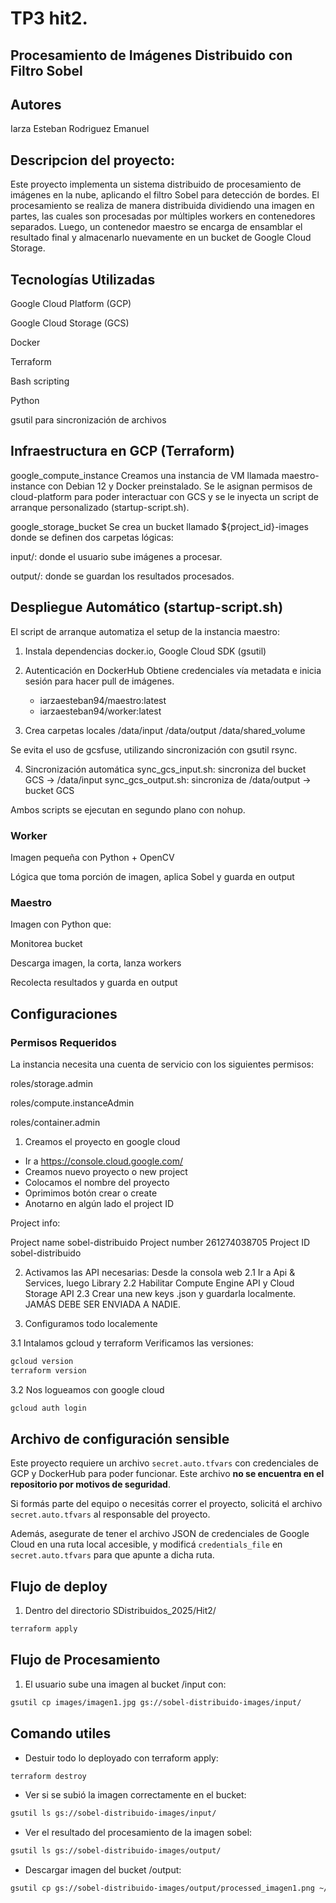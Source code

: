 # TP3 hit2.

## Procesamiento de Imágenes Distribuido con Filtro Sobel

## Autores

Iarza Esteban
Rodriguez Emanuel

## Descripcion del proyecto:

Este proyecto implementa un sistema distribuido de procesamiento de imágenes en la nube, aplicando el filtro Sobel para detección de bordes. El procesamiento se realiza de manera distribuida dividiendo una imagen en partes, las cuales son procesadas por múltiples workers en contenedores separados. Luego, un contenedor maestro se encarga de ensamblar el resultado final y almacenarlo nuevamente en un bucket de Google Cloud Storage.

## Tecnologías Utilizadas

Google Cloud Platform (GCP)

Google Cloud Storage (GCS)

Docker

Terraform

Bash scripting

Python

gsutil para sincronización de archivos

## Infraestructura en GCP (Terraform)

google_compute_instance
Creamos una instancia de VM llamada maestro-instance con Debian 12 y Docker preinstalado. Se le asignan permisos de cloud-platform para poder interactuar con GCS y se le inyecta un script de arranque personalizado (startup-script.sh).

google_storage_bucket
Se crea un bucket llamado ${project_id}-images donde se definen dos carpetas lógicas:

input/: donde el usuario sube imágenes a procesar.

output/: donde se guardan los resultados procesados.

## Despliegue Automático (startup-script.sh)

El script de arranque automatiza el setup de la instancia maestro:

1. Instala dependencias
   docker.io, Google Cloud SDK (gsutil)

2. Autenticación en DockerHub
   Obtiene credenciales vía metadata e inicia sesión para hacer pull de imágenes.

   - iarzaesteban94/maestro:latest
   - iarzaesteban94/worker:latest

3. Crea carpetas locales
   /data/input
   /data/output
   /data/shared_volume

Se evita el uso de gcsfuse, utilizando sincronización con gsutil rsync.

4. Sincronización automática
   sync_gcs_input.sh: sincroniza del bucket GCS → /data/input
   sync_gcs_output.sh: sincroniza de /data/output → bucket GCS

Ambos scripts se ejecutan en segundo plano con nohup.

### Worker

Imagen pequeña con Python + OpenCV

Lógica que toma porción de imagen, aplica Sobel y guarda en output

### Maestro

Imagen con Python que:

Monitorea bucket

Descarga imagen, la corta, lanza workers

Recolecta resultados y guarda en output

## Configuraciones

### Permisos Requeridos

La instancia necesita una cuenta de servicio con los siguientes permisos:

roles/storage.admin

roles/compute.instanceAdmin

roles/container.admin

1. Creamos el proyecto en google cloud

- Ir a https://console.cloud.google.com/
- Creamos nuevo proyecto o new project
- Colocamos el nombre del proyecto
- Oprimimos botón crear o create
- Anotarno en algún lado el project ID

Project info:

Project name
sobel-distribuido
Project number
261274038705
Project ID
sobel-distribuido

2. Activamos las API necesarias:
   Desde la consola web
   2.1 Ir a Api & Services, luego Library
   2.2 Habilitar Compute Engine API y Cloud Storage API
   2.3 Crear una new keys .json y guardarla localmente. JAMÁS DEBE SER ENVIADA A NADIE.

3. Configuramos todo localemente

3.1 Intalamos gcloud y terraform
Verificamos las versiones:

```bash
gcloud version
terraform version
```

3.2 Nos logueamos con google cloud

```bash
gcloud auth login

```

## Archivo de configuración sensible

Este proyecto requiere un archivo `secret.auto.tfvars` con credenciales de GCP y DockerHub para poder funcionar. Este archivo **no se encuentra en el repositorio por motivos de seguridad**.

Si formás parte del equipo o necesitás correr el proyecto, solicitá el archivo `secret.auto.tfvars` al responsable del proyecto.

Además, asegurate de tener el archivo JSON de credenciales de Google Cloud en una ruta local accesible, y modificá `credentials_file` en `secret.auto.tfvars` para que apunte a dicha ruta.

## Flujo de deploy

1. Dentro del directorio SDistribuidos_2025/Hit2/

```bash
terraform apply
```

## Flujo de Procesamiento

1. El usuario sube una imagen al bucket /input con:

```bash
gsutil cp images/imagen1.jpg gs://sobel-distribuido-images/input/

```

## Comando utiles

- Destuir todo lo deployado con terraform apply:

```bash
terraform destroy
```

- Ver si se subió la imagen correctamente en el bucket:

```bash
gsutil ls gs://sobel-distribuido-images/input/
```

- Ver el resultado del procesamiento de la imagen sobel:

```bash
gsutil ls gs://sobel-distribuido-images/output/
```

- Descargar imagen del bucket /output:

```bash
gsutil cp gs://sobel-distribuido-images/output/processed_imagen1.png ~/images/
```
